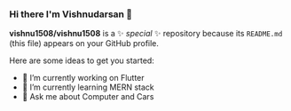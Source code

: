 ### Hi there I'm Vishnudarsan 👋


**vishnu1508/vishnu1508** is a ✨ _special_ ✨ repository because its `README.md` (this file) appears on your GitHub profile.

Here are some ideas to get you started:

- 🔭 I’m currently working on Flutter
- 🌱 I’m currently learning MERN stack
- 💬 Ask me about Computer and Cars

